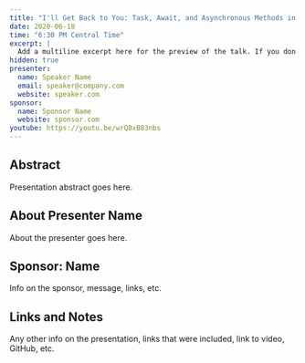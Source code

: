 ```yaml
---
title: "I'll Get Back to You: Task, Await, and Asynchronous Methods in C#"
date: 2020-06-18
time: "6:30 PM Central Time"
excerpt: |
  Add a multiline excerpt here for the preview of the talk. If you don't provide one, a summay will be generated automatically.
hidden: true
presenter:
  name: Speaker Name
  email: speaker@company.com
  website: speaker.com
sponsor:
  name: Sponsor Name
  website: sponsor.com
youtube: https://youtu.be/wrQ8xB83nbs
---
```


## Abstract

Presentation abstract goes here.

## About Presenter Name

About the presenter goes here.

## Sponsor: Name

Info on the sponsor, message, links, etc.

## Links and Notes

Any other info on the presentation, links that were included, link to video, GitHub, etc.
